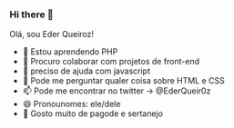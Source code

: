 ### Hi there 👋

Olá, sou Eder Queiroz!


<!-- - 🔭 I’m currently working on ... -->
- 🌱 Estou aprendendo PHP
- 👯 Procuro colaborar com projetos de front-end
- 🤔 preciso de ajuda com javascript
- 💬 Pode me perguntar qualer coisa sobre HTML e CSS
- 📫 Pode me encontrar no twitter -> @EderQueir0z
- 😄 Pronounomes: ele/dele
- 🎵 Gosto muito de pagode e sertanejo
<!-- - ⚡ Fato engraçado:  -->